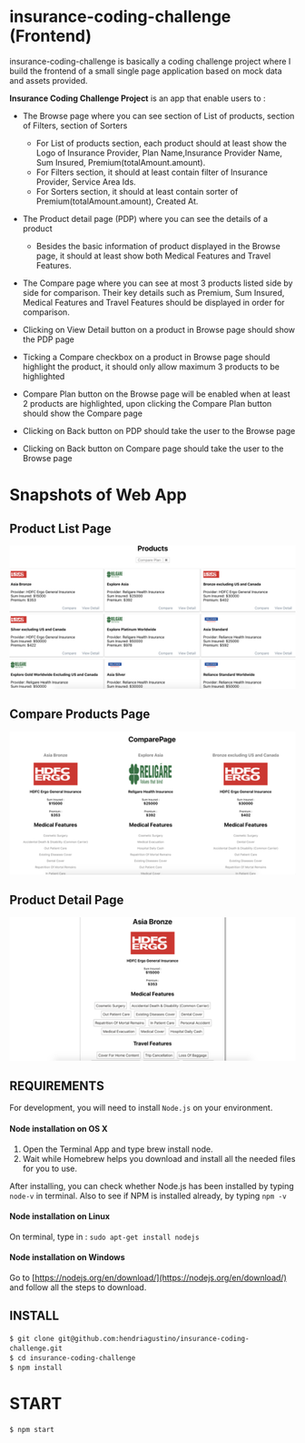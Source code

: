 # insurance-coding-challenge (Frontend)

insurance-coding-challenge is basically a coding challenge project where I build the frontend of a small single page application based on mock data and assets provided. 

**Insurance Coding Challenge Project** is an app that enable users to :
* The Browse page where you can see section of List of products, section of Filters, section of Sorters
  - For List of products section, each product should at least show the Logo of Insurance Provider, Plan Name,Insurance Provider Name, Sum Insured, Premium(totalAmount.amount).
  - For Filters section, it should at least contain filter of Insurance Provider, Service Area Ids.
  - For Sorters section, it should at least contain sorter of Premium(totalAmount.amount), Created At.

* The Product detail page (PDP) where you can see the details of a product
  - Besides the basic information of product displayed in the Browse page, it should at least show both Medical Features and Travel Features.

* The Compare page where you can see at most 3 products listed side by side for comparison. Their key details such as Premium, Sum Insured, Medical Features and Travel Features should be displayed in order for comparison.

* Clicking on View Detail button on a product in Browse page should show the PDP page
* Ticking a Compare checkbox on a product in Browse page should highlight the product, it should only allow maximum 3 products to be highlighted
* Compare Plan button on the Browse page will be enabled when at least 2 products are highlighted, upon clicking the Compare Plan button should show the Compare page
* Clicking on Back button on PDP should take the user to the Browse page
* Clicking on Back button on Compare page should take the user to the Browse page

# Snapshots of Web App 
## Product List Page
![Product_List.png](images/Product_List.png)

## Compare Products Page
![Compare_Page.png](images/Compare_Page.png)

## Product Detail Page
![Product_Detail.png](images/Product_Detail.png)

## REQUIREMENTS

For development, you will need to install `Node.js` on your environment.

#### Node installation on OS X

1. Open the Terminal App and type brew install node.
2. Wait while Homebrew helps you download and install all the needed files for you to use.

After installing, you can check whether Node.js has been installed by typing `node-v` in terminal. Also to see if NPM is installed already, by typing `npm -v`

#### Node installation on Linux

On terminal, type in : 
`sudo apt-get install nodejs`

#### Node installation on Windows 

Go to [https://nodejs.org/en/download/](https://nodejs.org/en/download/) and follow all the steps to download.

## INSTALL

`$ git clone git@github.com:hendriagustino/insurance-coding-challenge.git` <br>
`$ cd insurance-coding-challenge` <br>
`$ npm install`

# START 

`$ npm start`
